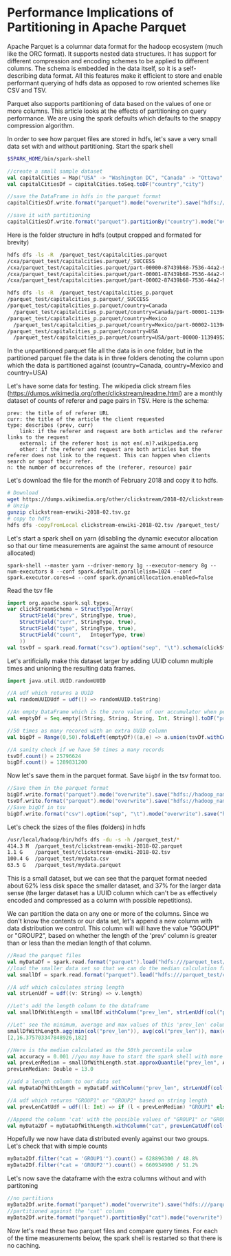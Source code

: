 # Performance Implications of Partitioning in Apache Parquet

Apache Parquet is a columnar data format for the hadoop ecosystem (much like the ORC format). It supports nested data structures.  It has support for different compression and encoding schemes to be applied to different columns. The schema is embedded in the data itself, so it is a self-describing data format. All this features make it efficient to store and enable performant querying of hdfs data as opposed to row oriented schemes like CSV and TSV.

Parquet also supports partitioning of data based on the values of one or more columns. This article looks at the effects of partitioning on query performance. We are using the spark defaults which defaults to the snappy compression algorithm.

In order to see how parquet files are stored in hdfs, let's save a very small data set with and without partitioning.
Start the spark shell
```bash
$SPARK_HOME/bin/spark-shell
```
```scala
//create a small sample dataset
val capitalCities = Map("USA" -> "Washington DC", "Canada" -> "Ottawa", "Mexico" -> "Mexico City")
val capitalCitiesDf = capitalCities.toSeq.toDF("country","city")

//save the DataFrame in hdfs in the parquet format
capitalCitiesDf.write.format("parquet").mode("overwrite").save("hdfs://hadoop_namenode:9000/parquet_test/capitalcities.parquet")

//save it with partitioning
capitalCitiesDf.write.format("parquet").partitionBy("country").mode("overwrite").save("hdfs://hadoop_namenode:9000/parquet_test/capitalcities_p.parquet")
```
Here is the folder structure in hdfs (output cropped and formated for brevity)
```bash
hdfs dfs -ls -R  /parquet_test/capitalcities.parquet
/cxa/parquet_test/capitalcities.parquet/_SUCCESS
/cxa/parquet_test/capitalcities.parquet/part-00000-87439b68-7536-44a2-9eaa-1b40a236163d-c000.snappy.parquet
/cxa/parquet_test/capitalcities.parquet/part-00001-87439b68-7536-44a2-9eaa-1b40a236163d-c000.snappy.parquet
/cxa/parquet_test/capitalcities.parquet/part-00002-87439b68-7536-44a2-9eaa-1b40a236163d-c000.snappy.parquet

hdfs dfs -ls -R  /parquet_test/capitalcities_p.parquet
/parquet_test/capitalcities_p.parquet/_SUCCESS
/parquet_test/capitalcities_p.parquet/country=Canada
  /parquet_test/capitalcities_p.parquet/country=Canada/part-00001-11394952-d93a-43a1-bb85-475b15e2874d.c000.snappy.parquet
/parquet_test/capitalcities_p.parquet/country=Mexico
  /parquet_test/capitalcities_p.parquet/country=Mexico/part-00002-11394952-d93a-43a1-bb85-475b15e2874d.c000.snappy.parquet
/parquet_test/capitalcities_p.parquet/country=USA
  /parquet_test/capitalcities_p.parquet/country=USA/part-00000-11394952-d93a-43a1-bb85-475b15e2874d.c000.snappy.parquet
```
In the unpartitioned parquet file all the data is in one folder, but in the partitioned parquet file the data is in three folders denoting the column upon which the data is partitioned against (country=Canada, country=Mexico and country=USA)

Let's have some data for testing. The wikipedia click stream files (https://dumps.wikimedia.org/other/clickstream/readme.html) are a monthly dataset of counts of referer and page pairs in TSV. Here is the schema:

    prev: the title of of referer URL 
    curr: the title of the article the client requested
    type: describes (prev, curr)
        link: if the referer and request are both articles and the referer links to the request
        external: if the referer host is not en(.m)?.wikipedia.org
        other: if the referer and request are both articles but the referer does not link to the request. This can happen when clients search or spoof their refer.
    n: the number of occurrences of the (referer, resource) pair

Let's download the file for the month of February 2018 and copy it to hdfs.

``` bash
# Download
wget https://dumps.wikimedia.org/other/clickstream/2018-02/clickstream-enwiki-2018-02.tsv.gz
# Unzip
gunzip clickstream-enwiki-2018-02.tsv.gz
# copy to hdfs
hdfs dfs -copyFromLocal clickstream-enwiki-2018-02.tsv /parquet_test/
```

Let's start a spark shell on yarn (disabling the dynamic executor allocation so that our time measurements are against the same amount of resource allocated)
```
spark-shell --master yarn --driver-memory 1g --executor-memory 8g --num-executors 8 --conf spark.default.parallelism=1024 --conf spark.executor.cores=4 --conf spark.dynamicAllocation.enabled=false
```

Read the tsv file
```scala
import org.apache.spark.sql.types._
var clickStreamSchema = StructType(Array(
    StructField("prev", StringType, true),
    StructField("curr", StringType, true),
    StructField("type", StringType, true),
    StructField("count",   IntegerType, true)
    ))
val tsvDf = spark.read.format("csv").option("sep", "\t").schema(clickStreamSchema).load("/cxa/parquet_test1/clickstream-enwiki-2018-02.tsv")
```
Let's artificially make this dataset larger by adding UUID column multiple times and unioning the resulting data frames. 

```scala
import java.util.UUID.randomUUID

//A udf which returns a UUID
val randomUUIDUdf = udf(() => randomUUID.toString)

//An empty DataFrame which is the zero value of our accumulator when performing the unions
val emptyDf = Seq.empty[(String, String, String, Int, String)].toDF("prev", "curr", "type", "count", "uuid")

//50 times as many recored with an extra UUID column
val bigDf = Range(0,50).foldLeft(emptyDf)((a,e) => a.union(tsvDf.withColumn("uuid", randomUUIDUdf())))

//A sanity check if we have 50 times a many records
tsvDf.count() = 25796624
bigDf.count() = 1289831200
```

Now let's save them in the parquet format. Save `bigDf` in the tsv format too.
```scala
//Save them in the parquet format
bigDf.write.format("parquet").mode("overwrite").save("hdfs://hadoop_namenode:9000/parquet_test/mydata.parquet")
tsvDf.write.format("parquet").mode("overwrite").save("hdfs://hadoop_namenode:9000/parquet_test/clickstream-enwiki-2018-02.parquet")
//Save bigDf in tsv
bigDf.write.format("csv").option("sep", "\t").mode("overwrite").save("hdfs://hadoop_namenode:9000/parquet_test/mydata.csv")
```

Let's check the sizes of the files (folders) in hdfs
```bash
/usr/local/hadoop/bin/hdfs dfs -du -s -h /parquet_test/*
414.3 M  /parquet_test/clickstream-enwiki-2018-02.parquet
1.1 G    /parquet_test/clickstream-enwiki-2018-02.tsv
100.4 G  /parquet_test/mydata.csv
63.5 G   /parquet_test/mydata.parquet
```
This is a small dataset, but we can see that the parquet format needed about 62% less disk space the smaller dataset, and 37% for the larger data sense (the larger dataset has a UUID column which can't be as effectively encoded and compressed as a column with possible repetitions). 

We can partition the data on any one or more of the columns. Since we don't know the contents or our data set, let's append a new column with data distribution we control. This column will will have the value "GGOUP1" or "GROUP2", based on whether the length of the 'prev' column is greater than or less than the median length of that column.

```scala
//Read the parquet files
val myDataDf = spark.read.format("parquet").load("hdfs:///parquet_test/mydata.parquet")
//load the smaller data set so that we can do the median calculation faster on it
val smallDf = spark.read.format("parquet").load("hdfs:///parquet_test/clickstream-enwiki-2018-02.parquet")

//A udf which calculates string length
val strLenUdf = udf((v: String) => v.length)

//Let's add the length column to the dataframe
val smallDfWithLength = smallDf.withColumn("prev_len", strLenUdf(col("prev")))

//Let' see the minimum, average and max values of this 'prev_len' column
smallDfWithLength.agg(min(col("prev_len")), avg(col("prev_len")), max(col("prev_len"))).head
[2,16.375703347848926,182]

//Here is the median calculated as the 50th percentile value
val accuracy = 0.001 //you may have to start the spark shell with more resources for higher accuracy
val prevLenMedian = smallDfWithLength.stat.approxQuantile("prev_len", Array(0.5), accuracy)(0)
prevLenMedian: Double = 13.0

//add a length column to our data set
val myDataDfWithLength = myDataDf.withColumn("prev_len", strLenUdf(col("prev")))

//A udf which returns "GROUP1" or "GROUP2" based on string length
val prevLenCatUdf = udf((l: Int) => if (l < prevLenMedian) "GROUP1" else "GROUP2")

//Append the column 'cat' with the possible values of "GROUP1" or "GROUP2"
val myData2Df = myDataDfWithLength.withColumn("cat", prevLenCatUdf(col("prev_len")))
```

Hopefully we now have data distributed evenly against our two groups. Let's check that with simple counts
```scala
myData2Df.filter("cat = 'GROUP1'").count() = 628896300 / 48.8%
myData2Df.filter("cat = 'GROUP2'").count() = 660934900 / 51.2%
```
Let's now save the dataframe with the extra columns without and with partitoning
```scala
//no partitions
myData2Df.write.format("parquet").mode("overwrite").save("hdfs:///parquet_test/mydata2.parquet")
//partitioned against the 'cat' column
myData2Df.write.format("parquet").partitionBy("cat").mode("overwrite").save("hdfs:///parquet_test/mydata2_p.parquet")
```

Now let's read these two parquet files and compare query times. For each of the time measurements below, the spark shell is restarted so that there is no caching.



